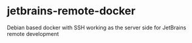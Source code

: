 # jetbrains-remote-docker
Debian based docker with SSH working as the server side for JetBrains remote development
